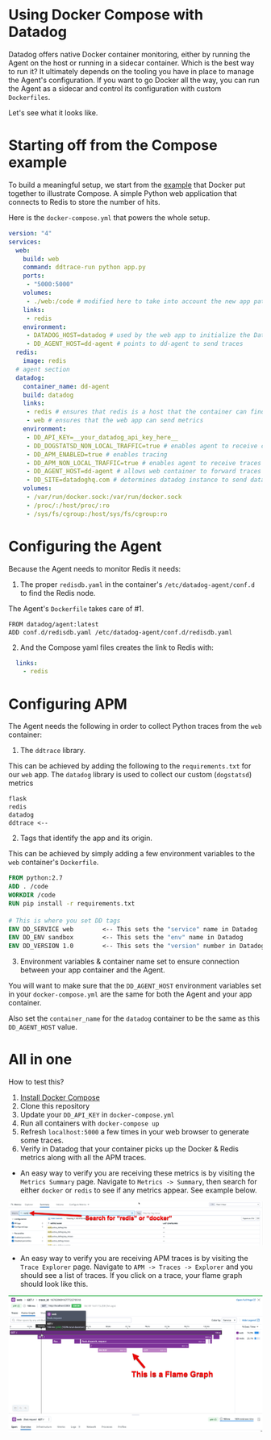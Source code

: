 # Using Docker Compose with Datadog

Datadog offers native Docker container monitoring, either by running the Agent
on the host or running in a sidecar container. Which is the best way to run it?
It ultimately depends on the tooling you have in place to manage the Agent's
configuration. If you want to go Docker all the way, you can run the Agent as
a sidecar and control its configuration with custom `Dockerfiles`.

Let's see what it looks like.

# Starting off from the Compose example

To build a meaningful setup, we start from the [example](https://docs.docker.com/compose/#overview)
that Docker put together to illustrate Compose. A simple Python web application that
connects to Redis to store the number of hits.

Here is the `docker-compose.yml` that powers the whole setup.

```yaml
version: "4"
services:
  web:
    build: web
    command: ddtrace-run python app.py
    ports:
     - "5000:5000"
    volumes:
     - ./web:/code # modified here to take into account the new app path
    links:
     - redis
    environment:
     - DATADOG_HOST=datadog # used by the web app to initialize the Datadog library
     - DD_AGENT_HOST=dd-agent # points to dd-agent to send traces
  redis:
    image: redis
  # agent section
  datadog:
    container_name: dd-agent
    build: datadog
    links:
     - redis # ensures that redis is a host that the container can find
     - web # ensures that the web app can send metrics
    environment:
     - DD_API_KEY=__your_datadog_api_key_here__
     - DD_DOGSTATSD_NON_LOCAL_TRAFFIC=true # enables agent to receive custom metrics from other containers
     - DD_APM_ENABLED=true # enables tracing
     - DD_APM_NON_LOCAL_TRAFFIC=true # enables agent to receive traces from other containers
     - DD_AGENT_HOST=dd-agent # allows web container to forward traces to agent
     - DD_SITE=datadoghq.com # determines datadog instance to send data to (e.g change to datadoghq.eu for EU1)
    volumes:
     - /var/run/docker.sock:/var/run/docker.sock
     - /proc/:/host/proc/:ro
     - /sys/fs/cgroup:/host/sys/fs/cgroup:ro
```

# Configuring the Agent

Because the Agent needs to monitor Redis it needs:

1. The proper `redisdb.yaml` in the container's `/etc/datadog-agent/conf.d` to find the Redis node.

The Agent's `Dockerfile` takes care of #1.

```
FROM datadog/agent:latest
ADD conf.d/redisdb.yaml /etc/datadog-agent/conf.d/redisdb.yaml
```

2. And the Compose yaml files creates the link to Redis with:

```yaml
  links:
    - redis
```

# Configuring APM

The Agent needs the following in order to collect Python traces from the `web` container:

1. The `ddtrace` library. 

This can be achieved by adding the following to the `requirements.txt` for our `web` app. The `datadog` library is used to collect our custom (`dogstatsd`) metrics

```
flask
redis
datadog
ddtrace <--
```

2. Tags that identify the app and its origin. 

This can be achieved by simply adding a few environment variables to the `web` container's `Dockerfile`.

```dockerfile
FROM python:2.7
ADD . /code
WORKDIR /code
RUN pip install -r requirements.txt

# This is where you set DD tags
ENV DD_SERVICE web        <-- This sets the "service" name in Datadog
ENV DD_ENV sandbox        <-- This sets the "env" name in Datadog
ENV DD_VERSION 1.0        <-- This sets the "version" number in Datadog
```

3. Environment variables & container name set to ensure connection between your app container and the Agent. 

You will want to make sure that the `DD_AGENT_HOST` environment variables set in your `docker-compose.yml` are the same for both the Agent  and your app container. 

Also set the `container_name` for the `datadog` container to be the same as this `DD_AGENT_HOST` value. 

# All in one

How to test this?

1. [Install Docker Compose](https://docs.docker.com/compose/install/)
1. Clone this repository
1. Update your `DD_API_KEY` in `docker-compose.yml`
1. Run all containers with `docker-compose up`
1. Refresh `localhost:5000` a few times in your web browser to generate some traces. 
1. Verify in Datadog that your container picks up the Docker & Redis metrics along with all the APM traces. 
  - An easy way to verify you are receiving these metrics is by visiting the `Metrics Summary` page. Navigate to `Metrics -> Summary`, then search for either `docker` or `redis` to see if any metrics appear. See example below.

  ![metrics_summary](images/metrics_summary.png)

  - An easy way to verify you are receiving APM traces is by visiting the `Trace Explorer` page. Navigate to `APM -> Traces -> Explorer` and you should see a list of traces. If you click on a trace, your flame graph should look like this. 

  ![flame_graph](images/flame_graph.png)
